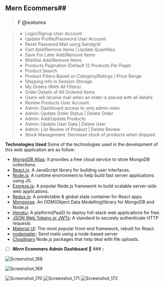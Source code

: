 
## Mern Ecommers##
>###  **F @eatures**

> - Login/Signup User Account
> - Update Profile/Password User Account
> - Reset Password Mail using Sendgrid
> - Cart Add/Remove Items | Update Quantities
> - Save For Later Add/Remove Items
> - Wishlist Add/Remove Items
> - Products Pagination (Default 12 Products Per Page)
> - Product Search
> - Product Filters Based on Category/Ratings | Price Range
> - Shipping Info in Session Storage
> - My Orders (With All Filters)
> - Order Details of All Ordered Items
> - Users will receive mail when an order is placed with all details
> - Review Products User Account
> - Admin: Dashboard access to only admin roles
> - Admin: Update Order Status | Delete Order
> - Admin: Add/Update Products
> - Admin: Update User Data | Delete User
> - Admin: List Review of Product | Delete Review
> - Stock Management: Decrease stock of products when shipped

**Technologies** **Used**
Some of the technologies used in the development of this web application are as follow:

- [MongoDB Atlas](https://www.mongodb.com/cloud/atlas): It provides a free cloud service to store MongoDB collections.
- [React.js](https://reactjs.org/): A JavaScript library for building user interfaces.
- [Node.js](https://nodejs.org/en/): A runtime environment to help build fast server applications using JS.
- [Express.js](https://expressjs.com/): A popular Node.js framework to build scalable server-side web applications.
- [Redux.js](https://redux.js.org/): A predictable & global state container for React apps.
- [Mongoose](https://mongoosejs.com/): An ODM(Object Data Modelling)library for MongoDB and Node.js
- [Heroku](http://heroku.com/): A platform(PaaS) to deploy full-stack web applications for free.
- [JSON Web Tokens or JWTs](https://jwt.io/): A standard to securely authenticate HTTP requests
- [ Material UI](https://mui.com/material-ui/getting-started/installation/): The most popular front-end framework, rebuilt for React.
- [nodemailer](https://nodemailer.com/about/): Send mails using a node-based server
- [Cloudinary](https://www.npmjs.com/package/cloudinary) Node.js packages that help deal with file uploads.

- [ ] _**Mern**_ **Ecommers** **Admin** **Dashboard** 🙈 ### **:**


![Screenshot_168](https://user-images.githubusercontent.com/76893448/168980327-ca516634-10e2-4eb0-b67a-a4859f623f6b.png)

![Screenshot_169](https://user-images.githubusercontent.com/76893448/168980624-e8d71eed-27e9-4372-97ef-f5ac59ab19d9.png)

![Screenshot_170](https://user-images.githubusercontent.com/76893448/168980984-cc034b53-c98e-43b1-9ae0-cf4356d184c0.png)
![Screenshot_171](https://user-images.githubusercontent.com/76893448/168981091-31b4196f-f973-47e2-abda-f007b53c0db6.png)
![Screenshot_172](https://user-images.githubusercontent.com/76893448/168981134-9e78609c-4dcc-4813-acd9-08b6e1562a38.png)


